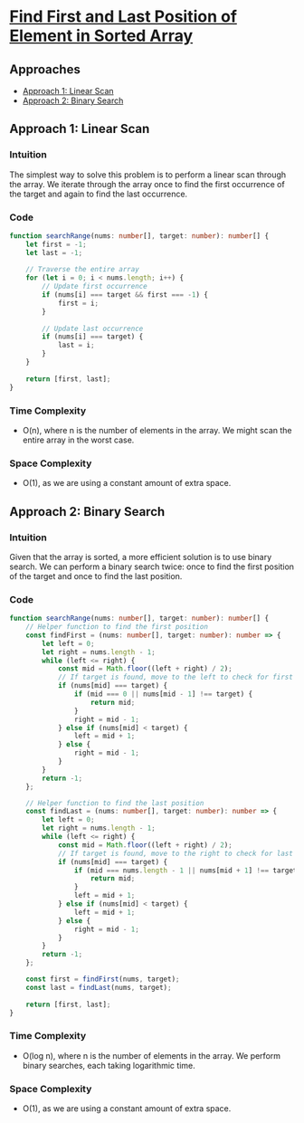 # [Find First and Last Position of Element in Sorted Array](https://leetcode.com/problems/find-first-and-last-position-of-element-in-sorted-array/)

## Approaches
- [Approach 1: Linear Scan](#approach-1-linear-scan)
- [Approach 2: Binary Search](#approach-2-binary-search)

## Approach 1: Linear Scan

### Intuition
The simplest way to solve this problem is to perform a linear scan through the array. We iterate through the array once to find the first occurrence of the target and again to find the last occurrence.

### Code
```typescript
function searchRange(nums: number[], target: number): number[] {
    let first = -1;
    let last = -1;
    
    // Traverse the entire array
    for (let i = 0; i < nums.length; i++) {
        // Update first occurrence
        if (nums[i] === target && first === -1) {
            first = i;
        }
        
        // Update last occurrence
        if (nums[i] === target) {
            last = i;
        }
    }
    
    return [first, last];
}
```

### Time Complexity
- O(n), where n is the number of elements in the array. We might scan the entire array in the worst case.

### Space Complexity
- O(1), as we are using a constant amount of extra space.

## Approach 2: Binary Search

### Intuition
Given that the array is sorted, a more efficient solution is to use binary search. We can perform a binary search twice: once to find the first position of the target and once to find the last position.

### Code
```typescript
function searchRange(nums: number[], target: number): number[] {
    // Helper function to find the first position
    const findFirst = (nums: number[], target: number): number => {
        let left = 0;
        let right = nums.length - 1;
        while (left <= right) {
            const mid = Math.floor((left + right) / 2);
            // If target is found, move to the left to check for first occurrence
            if (nums[mid] === target) {
                if (mid === 0 || nums[mid - 1] !== target) {
                    return mid;
                }
                right = mid - 1;
            } else if (nums[mid] < target) {
                left = mid + 1;
            } else {
                right = mid - 1;
            }
        }
        return -1;
    };

    // Helper function to find the last position
    const findLast = (nums: number[], target: number): number => {
        let left = 0;
        let right = nums.length - 1;
        while (left <= right) {
            const mid = Math.floor((left + right) / 2);
            // If target is found, move to the right to check for last occurrence
            if (nums[mid] === target) {
                if (mid === nums.length - 1 || nums[mid + 1] !== target) {
                    return mid;
                }
                left = mid + 1;
            } else if (nums[mid] < target) {
                left = mid + 1;
            } else {
                right = mid - 1;
            }
        }
        return -1;
    };

    const first = findFirst(nums, target);
    const last = findLast(nums, target);
    
    return [first, last];
}
```

### Time Complexity
- O(log n), where n is the number of elements in the array. We perform binary searches, each taking logarithmic time.

### Space Complexity
- O(1), as we are using a constant amount of extra space.

